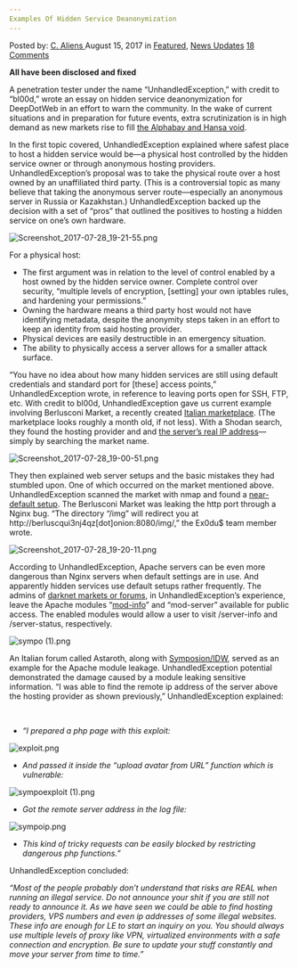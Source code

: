 ```yaml
---
Examples Of Hidden Service Deanonymization
---
```

<article class="post-listing post-21971 post type-post status-publish format-standard has-post-thumbnail hentry  tag-deanonymization tag-examples tag-service">
    <div class="post-inner">
        <span>Posted by: <a href="https://www.deepdotweb.com/author/caliens/" title="">C. Aliens </a></span>
    <span>August 15, 2017</span>
    <span>in <a href="https://www.deepdotweb.com/category/deepdot-news/" rel="category tag">Featured</a>, <a href="https://www.deepdotweb.com/category/news-updates/" rel="category tag">News Updates</a></span>
    <span><a href="https://www.deepdotweb.com/2017/08/15/examples-hidden-service-deanonymization/#comments">18 Comments</a></span>
    </p>
    <div class="clear"></div>
    <div class="entry">
    <p><strong>All have been disclosed and fixed</strong></p>
    <p>A penetration tester under the name “UnhandledException,” with credit to “bl00d,” wrote an essay on hidden service deanonymization for DeepDotWeb in an effort to warn the community. In the wake of current situations and in preparation for future events, extra scrutinization is in high demand as new markets rise to fill <a href="https://www.deepdotweb.com/2017/07/20/globally-coordinated-operation-just-took-alphabay-hansa/">the Alphabay and Hansa void</a>.</p>
    <p>In the first topic covered, UnhandledException explained where safest place to host a hidden service would be—a physical host controlled by the hidden service owner or through anonymous hosting providers. UnhandledException’s proposal was to take the physical route over a host owned by an unaffiliated third party. (This is a controversial topic as many believe that taking the anonymous server route—especially an anonymous server in Russia or Kazakhstan.) UnhandledException backed up the decision with a set of “pros” that outlined the positives to hosting a hidden service on one&#8217;s own hardware.</p>
    <p><img class="wp-image-21975" src="/imgs/2017/08/screenshot_2017-07-28_19-21-55-png.png" alt="Screenshot_2017-07-28_19-21-55.png" srcset="/imgs/2017/08/screenshot_2017-07-28_19-21-55-png.png 563w, /imgs/2017/08/screenshot_2017-07-28_19-21-55-png-300x192.png 300w" sizes="(max-width: 563px) 100vw, 563px" /></p>
    <p>For a physical host:</p>
    <ul>
    <li>The first argument was in relation to the level of control enabled by a host owned by the hidden service owner. Complete control over security, “multiple levels of encryption, [setting] your own iptables rules, and hardening your permissions.”</li>
    <li>Owning the hardware means a third party host would not have identifying metadata, despite the anonymity steps taken in an effort to keep an identity from said hosting provider.</li>
    <li>Physical devices are easily destructible in an emergency situation.</li>
    <li>The ability to physically access a server allows for a smaller attack surface.</li>
    </ul>
    <p>“You have no idea about how many hidden services are still using default credentials and standard port for [these] access points,” UnhandledException wrote, in reference to leaving ports open for SSH, FTP, etc. With credit to bl00d, UnhandledException gave us current example involving Berlusconi Market, a recently created <a href="https://www.deepdotweb.com/tag/italy/">Italian marketplace</a>. (The marketplace looks roughly a month old, if not less). With a Shodan search, they found the hosting provider and and <a href="https://www.shodan.io/host/185.61.137.160">the server’s real IP address</a>—simply by searching the market name.</p>
    <p><img class="wp-image-21976" src="/imgs/2017/08/screenshot_2017-07-28_19-00-51-png.png" alt="Screenshot_2017-07-28_19-00-51.png" srcset="/imgs/2017/08/screenshot_2017-07-28_19-00-51-png.png 726w, /imgs/2017/08/screenshot_2017-07-28_19-00-51-png-300x179.png 300w" sizes="(max-width: 726px) 100vw, 726px" /></p>
    <p>They then explained web server setups and the basic mistakes they had stumbled upon. One of which occurred on the market mentioned above. UnhandledException scanned the market with nmap and found a <a href="https://pastebin.com/YHdRXXaX">near-default setup</a>. The Berlusconi Market was leaking the http port through a Nginx bug. “The directory &#8220;/img&#8221; will redirect you at http://berluscqui3nj4qz[dot]onion:8080/img/,” the Ex0du$ team member wrote.</p>
    <p><img class="wp-image-21977" src="/imgs/2017/08/screenshot_2017-07-28_19-20-11-png.png" alt="Screenshot_2017-07-28_19-20-11.png" srcset="/imgs/2017/08/screenshot_2017-07-28_19-20-11-png.png 708w, /imgs/2017/08/screenshot_2017-07-28_19-20-11-png-300x139.png 300w, /imgs/2017/08/screenshot_2017-07-28_19-20-11-png-272x125.png 272w" sizes="(max-width: 708px) 100vw, 708px" /></p>
    <p>According to UnhandledException, Apache servers can be even more dangerous than Nginx servers when default settings are in use. And apparently hidden services use default setups rather frequently. The admins of <a href="https://www.deepdotweb.com/2013/10/28/updated-llist-of-hidden-marketplaces-tor-i2p/">darknet markets or forums</a>, in UnhandledException’s experience, leave the Apache modules “<a href="https://httpd.apache.org/docs/2.4/mod/mod_info.html">mod-info</a>” and “mod-server” available for public access. The enabled modules would allow a user to visit /server-info and /server-status, respectively.</p>
    <p><img class="wp-image-21978" src="/imgs/2017/08/sympo-1-png.png" alt="sympo (1).png" srcset="/imgs/2017/08/sympo-1-png.png 1004w, /imgs/2017/08/sympo-1-png-300x203.png 300w, /imgs/2017/08/sympo-1-png-290x195.png 290w" sizes="(max-width: 1004px) 100vw, 1004px" /></p>
    <p>An Italian forum called Astaroth, along with <a href="https://www.deepdotweb.com/marketplace-directory/listing/italian-deep-web/">Symposion/IDW</a>, served as an example for the Apache module leakage. UnhandledException potential demonstrated the damage caused by a module leaking sensitive information. “I was able to find the remote ip address of the server above the hosting provider as shown previously,” UnhandledException explained:</p>
    <p>&nbsp;</p>
    <ul>
    <li><em>“I prepared a php page with this exploit:</em></li>
    </ul>
    <p><img class="wp-image-21979" src="/imgs/2017/08/exploit-png.png" alt="exploit.png" srcset="/imgs/2017/08/exploit-png.png 805w, /imgs/2017/08/exploit-png-300x60.png 300w" sizes="(max-width: 805px) 100vw, 805px" /></p>
    <ul>
    <li><em>And passed it inside the &#8220;upload avatar from URL&#8221; function which is vulnerable: </em></li>
    </ul>
    <p><img class="wp-image-21980" src="/imgs/2017/08/sympoexploit-1-png.png" alt="sympoexploit (1).png" srcset="/imgs/2017/08/sympoexploit-1-png.png 1065w, /imgs/2017/08/sympoexploit-1-png-300x215.png 300w, /imgs/2017/08/sympoexploit-1-png-1024x734.png 1024w" sizes="(max-width: 1065px) 100vw, 1065px" /></p>
    <ul>
    <li><em>Got the remote server address in the log file:</em></li>
    </ul>
    <p><img class="wp-image-21981" src="/imgs/2017/08/sympoip-png.png" alt="sympoip.png" srcset="/imgs/2017/08/sympoip-png.png 529w, /imgs/2017/08/sympoip-png-300x77.png 300w" sizes="(max-width: 529px) 100vw, 529px" /></p>
    <ul>
    <li><em>This kind of tricky requests can be easily blocked by restricting dangerous php functions.”</em></li>
    </ul>
    <p>UnhandledException concluded:</p>
    <p><em>“Most of the people probably don&#8217;t understand that risks are REAL when running an illegal service. Do not announce your shit if you are still not ready to announce it. As we have seen we could be able to find hosting providers, VPS numbers and even ip addresses of some illegal websites. These info are enough for LE to start an inquiry on you. You should always use multiple levels of proxy like VPN, virtualized environments with a safe connection and encryption. Be sure to update your stuff constantly and move your server from time to time.”</em></p>
    </div>
    <span style="display:none"><a href="https://www.deepdotweb.com/tag/deanonymization/" rel="tag">deanonymization</a> <a href="https://www.deepdotweb.com/tag/examples/" rel="tag">examples</a>  <a href="https://www.deepdotweb.com/tag/service/" rel="tag">service</a></span> <span style="display:none" class="updated">2017-08-15</span>
    <div style="display:none" class="vcard author" itemprop="author" itemscope itemtype="http://schema.org/Person"><strong class="fn" itemprop="name"><a href="https://www.deepdotweb.com/author/caliens/" title="Posts by C. Aliens" rel="author">C. Aliens</a></strong></div>
    </div>
</article>

